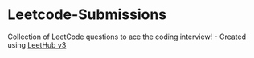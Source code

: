 # Leetcode-Submissions
Collection of LeetCode questions to ace the coding interview! - Created using [LeetHub v3](https://github.com/raphaelheinz/LeetHub-3.0)
